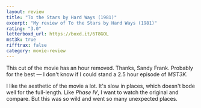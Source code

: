 ```yaml
---
layout: review
title: "To the Stars by Hard Ways (1981)"
excerpt: "My review of To the Stars by Hard Ways (1981)"
rating: "3.0"
letterboxd_url: https://boxd.it/6T8GOL
mst3k: true
rifftrax: false
category: movie-review
---
```


This cut of the movie has an hour removed. Thanks, Sandy Frank. Probably for the best — I don't know if I could stand a 2.5 hour episode of <i>MST3K</i>.

I like the aesthetic of the movie a lot. It's slow in places, which doesn't bode well for the full-length. Like <i>Phase IV</i>, I want to watch the original and compare. But this was so wild and went so many unexpected places.
